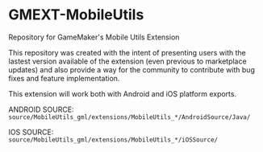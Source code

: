 # GMEXT-MobileUtils
Repository for GameMaker's Mobile Utils Extension

This repository was created with the intent of presenting users with the lastest version available of the extension (even previous to marketplace updates) and also provide a way for the community to contribute with bug fixes and feature implementation.

This extension will work both with Android and iOS platform exports.

ANDROID SOURCE: `source/MobileUtils_gml/extensions/MobileUtils_*/AndroidSource/Java/`

IOS SOURCE: `source/MobileUtils_gml/extensions/MobileUtils_*/iOSSource/`
